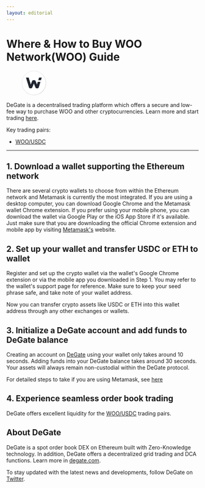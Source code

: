 ```yaml
---
layout: editorial
---
```


# Where & How to Buy WOO Network(WOO) Guide

<figure><img src="../.gitbook/assets/woo_0x4691937a7508860f876c9c0a2a617e7d9e945d4b1716284955849.jpg" alt="WOO" width="64" style="border-radius: 50%;"><figcaption></figcaption></figure>

DeGate is a decentralised trading platform which offers a secure and low-fee way to purchase WOO and other cryptocurrencies. Learn more and start trading [here](https://app.degate.com/trade/USDC/0x4691937a7508860f876c9c0a2a617e7d9e945d4b?utm_source=howtobuy).&#x20;

Key trading pairs:

* [WOO/USDC](https://app.degate.com/trade/USDC/0x4691937a7508860f876c9c0a2a617e7d9e945d4b?utm_source=howtobuy)

***

## 1. Download a wallet supporting the Ethereum network

There are several crypto wallets to choose from within the Ethereum network and Metamask is currently the most integrated. If you are using a desktop computer, you can download Google Chrome and the Metamask wallet Chrome extension. If you prefer using your mobile phone, you can download the wallet via Google Play or the iOS App Store if it's available. Just make sure that you are downloading the official Chrome extension and mobile app by visiting [Metamask's](https://metamask.io/) website.

## 2. Set up your wallet and transfer USDC or ETH to wallet

Register and set up the crypto wallet via the wallet's Google Chrome extension or via the mobile app you downloaded in Step 1. You may refer to the wallet's support page for reference. Make sure to keep your seed phrase safe, and take note of your wallet address.&#x20;

Now you can transfer crypto assets like USDC or ETH into this wallet address through any other exchanges or wallets.

## 3. Initialize a DeGate account and add funds to DeGate balance

Creating an account on [DeGate](https://app.degate.com/?utm_source=WOO_howtobuy) using your wallet only takes around 10 seconds. Adding funds into your DeGate balance takes around 30 seconds. Your assets will always remain non-custodial within the DeGate protocol.

For detailed steps to take if you are using Metamask, see [here](https://docs.degate.com/v/product_en/main-features/wallet-connectivity/metamask)

## 4. Experience seamless order book trading

DeGate offers excellent liquidity for the [WOO/USDC](https://app.degate.com/trade/USDC/0x4691937a7508860f876c9c0a2a617e7d9e945d4b?utm_source=howtobuy) trading pairs.&#x20;

## About DeGate

DeGate is a spot order book DEX on Ethereum built with Zero-Knowledge technology. In addition, DeGate offers a decentralized grid trading and DCA functions. Learn more in [degate.com](https://degate.com/?utm_source=WOO_howtobuy).

To stay updated with the latest news and developments, follow DeGate on [Twitter](https://twitter.com/degatedex).

